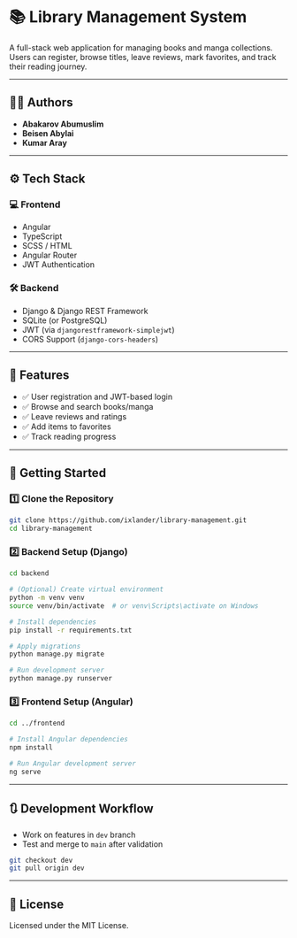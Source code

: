 
# 📚 Library Management System

A full-stack web application for managing books and manga collections. Users can register, browse titles, leave reviews, mark favorites, and track their reading journey.

---

## 👨‍💻 Authors

- **Abakarov Abumuslim**
- **Beisen Abylai**
- **Kumar Aray**

---

## ⚙️ Tech Stack

### 💻 Frontend

- Angular
- TypeScript
- SCSS / HTML
- Angular Router
- JWT Authentication

### 🛠 Backend

- Django & Django REST Framework
- SQLite (or PostgreSQL)
- JWT (via `djangorestframework-simplejwt`)
- CORS Support (`django-cors-headers`)

---

## 🚀 Features

- ✅ User registration and JWT-based login
- ✅ Browse and search books/manga
- ✅ Leave reviews and ratings
- ✅ Add items to favorites
- ✅ Track reading progress

---

## 🧰 Getting Started

### 1️⃣ Clone the Repository

```bash
git clone https://github.com/ixlander/library-management.git
cd library-management
```

### 2️⃣ Backend Setup (Django)

```bash
cd backend

# (Optional) Create virtual environment
python -m venv venv
source venv/bin/activate  # or venv\Scripts\activate on Windows

# Install dependencies
pip install -r requirements.txt

# Apply migrations
python manage.py migrate

# Run development server
python manage.py runserver
```

### 3️⃣ Frontend Setup (Angular)

```bash
cd ../frontend

# Install Angular dependencies
npm install

# Run Angular development server
ng serve
```

---

## 🔃 Development Workflow

- Work on features in `dev` branch
- Test and merge to `main` after validation

```bash
git checkout dev
git pull origin dev
```

---

## 📜 License

Licensed under the MIT License.
